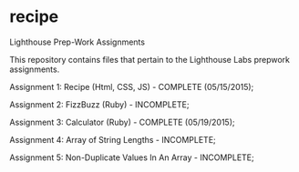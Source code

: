 # recipe
Lighthouse Prep-Work Assignments

This repository contains files that pertain to the Lighthouse Labs prepwork assignments.

Assignment 1: Recipe (Html, CSS, JS) - COMPLETE (05/15/2015);

Assignment 2: FizzBuzz (Ruby) - INCOMPLETE;

Assignment 3: Calculator (Ruby) - COMPLETE (05/19/2015);

Assignment 4: Array of String Lengths - INCOMPLETE;

Assignment 5: Non-Duplicate Values In An Array - INCOMPLETE;
